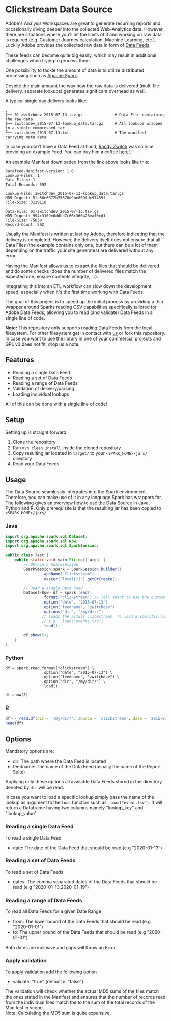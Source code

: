 # Clickstream Data Source

Adobe's Analysis Workspaces are great to generate recurring reports and occasionally diving deeper into the collected
Web-Analytics data. However, there are situations where you'll hit the limits of it and working on raw data is
required (e.g. Customer Journey calculation, Machine Learning, etc.). 
Luckily Adobe provides the collected raw data in form of [Data Feeds](https://experienceleague.adobe.com/docs/analytics/export/analytics-data-feed/data-feed-overview.html?lang=en).

These feeds can become quite big easily, which may result in additional challenges when trying to process them.

One possibility to tackle the amount of data is to utilize distributed processing such as [Apache Spark](https://spark.apache.org/).

Despite the plain amount the way how the raw data is delivered (multi file delivery, separate lookups) generates 
significant overhead as well. 

A typical single day delivery looks like:

    .
    ├── 01-zwitchdev_2015-07-13.tsv.gz              # Data File containing the raw data
    ├── zwitchdev_2015-07-13-lookup_data.tar.gz     # All lookups wrapped in a single compressed tar
    └── zwitchdev_2015-07-13.txt                    # The manifest carrying meta data

In case you don't have a Data Feed at hand, [Randy Zwitch](https://randyzwitch.com/adobe-analytics-clickstream-raw-data-feed/) was so nice providing an example Feed. 
You can buy him a coffee [here!](https://github.com/sponsors/randyzwitch).

An example Manifest downloaded from the link above looks like this:
```text
Datafeed-Manifest-Version: 1.0
Lookup-Files: 1
Data-Files: 1
Total-Records: 592

Lookup-File: zwitchdev_2015-07-13-lookup_data.tar.gz
MD5-Digest: 5fc56e6872b75870d9be809fdc97459f
File-Size: 3129118

Data-File: 01-zwitchdev_2015-07-13.tsv.gz
MD5-Digest: 994c3109e0ddbd7c66c360426eaf0cd1
File-Size: 75830
Record-Count: 592
```
Usually the Manifest is written at last by Adobe, therefore indicating that the delivery is completed.
However, the delivery itself does not ensure that all Data Files (the example contains only one, but there can be a lot 
of them depending on the traffic your site generates) are delivered without any error.

Having the Manifest allows us to extract the files that should be delivered and do some checks (does the number of
delivered files match the expected one, ensure contents integrity, ...).

Integrating this into an ETL workflow can slow down the development speed, especially when it's the first time working
with Data Feeds.

The goal of this project is to speed up the initial process by providing a thin wrapper around Sparks reading CSV
capabilities specifically tailored for Adobe Data Feeds, allowing you to read (and validate) Data Feeds in a single line 
of code.

**Note:** This repository only supports reading Data Feeds from the local filesystem. For other filesystem get in contact
with [us](mailto:dp.team@feld-m.de) or fork this repository. In case you want to use the library in one of your commercial 
projects and GPL v3 does not fit, drop us a note.

## Features

- Reading a single Data Feed
- Reading a set of Data Feeds
- Reading a range of Data Feeds
- Validation of delivery/parsing
- Loading individual lookups

All of this can be done with a single line of code!

## Setup

Setting up is straight forward:

1. Clone the repository
2. Run `mvn clean install` inside the cloned repository
3. Copy resulting jar located in `target/` to your `<SPARK_HOME>/jars/` directory
4. Read your Data Feeds

## Usage

The Data Source seamlessly integrates into the Spark environment. Therefore, you can make use of it in any language
Spark has wrappers for. The following gives an overview how to use the Data Source in Java, Python and R. Only
prerequisite is that the resulting jar has been copied to `<SPARK_HOME>/jars/`

### Java

```java
import org.apache.spark.sql.Dataset;
import org.apache.spark.sql.Row;
import org.apache.spark.sql.SparkSession;

public class Test {
    public static void main(String[] args) {
        // Obtain a SparkSession
        SparkSession spark = SparkSession.builder()
                .appName("Clickstream")
                .master("local[*]").getOrCreate();

        // Read a single Data Feed
        Dataset<Row> df = spark.read()
                .format("clickstream") // Tell spark to use the custom data source
                .option("date", "2015-07-13")
                .option("feedname", "zwitchdev")
                .options("dir", "/my/dir/")
                // loads the actual clickstream. To load a specific lookup pass the lookupname as argument
                // e.g. .load("events.tsv")
                .load();

        df.show(5);
    }
}
```

### Python

```python3
df = spark.read.format("clickstream") \
                .option("date", "2015-07-13") \
                .option("feedname", "zwitchdev") \
                .option("dir", "/my/dir/") \
                .load()

df.show(5)
```

### R

```R
df <- read.df(dir = '/my/dir/', source = 'clickstream', date = '2015-07-13', feedname = 'zwitchdev')
head(df)
```

## Options

Mandatory options are:

- dir: The path where the Data Feed is located
- feedname: The name of the Data Feed (usually the name of the Report Suite)

Applying only these options all available Data Feeds stored in the directory denoted by `dir` will be read.

In case you want to load a specific lookup simply pass the name of the lookup as argument to the `load` function such
as `.load("event.tsv")`. It will return a Dataframe having two columns namely "lookup_key" and "lookup_value".

### Reading a single Data Feed

To read a single Data Feed

- date: The date of the Data Feed that should be read (e.g "2020-01-13")

### Reading a set of Data Feeds

To read a set of Data Feeds

- dates: The comma separated dates of the Data Feeds that should be read (e.g "2020-01-13,2020-01-19")

### Reading a range of Data Feeds

To read all Data Feeds for a given Date Range

- from: The lower bound of the Data Feeds that should be read (e.g "2020-01-01")
- to: The upper bound of the Data Feeds that should be read (e.g "2020-01-31")

Both dates are inclusive and gaps will throw an Error.

### Apply validation

To apply validation add the following option

- validate: "true" (default is "false")

The validation will check whether the actual MD5 sums of the files match the ones stated in the Manifest and ensures
that the number of records read from the individual files match the to the sum of the total records of the Manifest in
scope.  
Note: Calculating the MD5 sum is quite expensive.  
